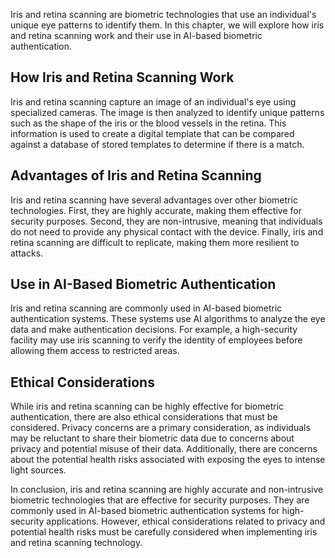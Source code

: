 
Iris and retina scanning are biometric technologies that use an individual's unique eye patterns to identify them. In this chapter, we will explore how iris and retina scanning work and their use in AI-based biometric authentication.

How Iris and Retina Scanning Work
---------------------------------

Iris and retina scanning capture an image of an individual's eye using specialized cameras. The image is then analyzed to identify unique patterns such as the shape of the iris or the blood vessels in the retina. This information is used to create a digital template that can be compared against a database of stored templates to determine if there is a match.

Advantages of Iris and Retina Scanning
--------------------------------------

Iris and retina scanning have several advantages over other biometric technologies. First, they are highly accurate, making them effective for security purposes. Second, they are non-intrusive, meaning that individuals do not need to provide any physical contact with the device. Finally, iris and retina scanning are difficult to replicate, making them more resilient to attacks.

Use in AI-Based Biometric Authentication
----------------------------------------

Iris and retina scanning are commonly used in AI-based biometric authentication systems. These systems use AI algorithms to analyze the eye data and make authentication decisions. For example, a high-security facility may use iris scanning to verify the identity of employees before allowing them access to restricted areas.

Ethical Considerations
----------------------

While iris and retina scanning can be highly effective for biometric authentication, there are also ethical considerations that must be considered. Privacy concerns are a primary consideration, as individuals may be reluctant to share their biometric data due to concerns about privacy and potential misuse of their data. Additionally, there are concerns about the potential health risks associated with exposing the eyes to intense light sources.

In conclusion, iris and retina scanning are highly accurate and non-intrusive biometric technologies that are effective for security purposes. They are commonly used in AI-based biometric authentication systems for high-security applications. However, ethical considerations related to privacy and potential health risks must be carefully considered when implementing iris and retina scanning technology.
